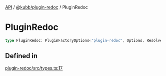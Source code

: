 [API](../../../packages.md) / [@kubb/plugin-redoc](../index.md) / PluginRedoc

# PluginRedoc

```ts
type PluginRedoc: PluginFactoryOptions<"plugin-redoc", Options, ResolveOptions, never>;
```

## Defined in

[plugin-redoc/src/types.ts:17](https://github.com/kubb-project/kubb/blob/41d5fcbd23d143293d72542efcb650e62fa3a210/packages/plugin-redoc/src/types.ts#L17)
